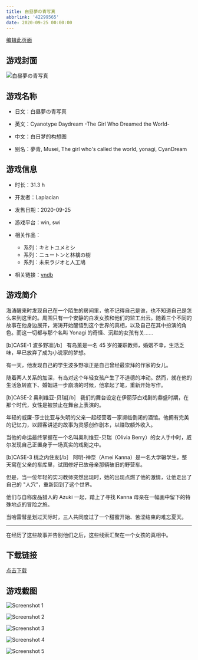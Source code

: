 ```yaml
---
title: 白昼夢の青写真
abbrlink: '42299565'
date: 2020-09-25 00:00:00
---
```

[编辑此页面](https://github.com/ACG-3/ADV3-source/blob/main/source/_posts/games/%E7%99%BD%E6%98%BC%E5%A4%A2%E3%81%AE%E9%9D%92%E5%86%99%E7%9C%9F.md)

## 游戏封面

![白昼夢の青写真](https://pan.timero.xyz/d/onedrive/img_lib_001/%E7%99%BD%E6%98%BC%E5%A4%A2%E3%81%AE%E9%9D%92%E5%86%99%E7%9C%9F_cover.avif)


## 游戏名称

- 日文：白昼夢の青写真
- 英文：Cyanotype Daydream -The Girl Who Dreamed the World-
- 中文：白日梦的构想图

- 别名：夢青, Musei, The girl who's called the world, yonagi, CyanDream


## 游戏信息

- 时长：31.3 h
- 开发者：Laplacian
- 发售日期：2020-09-25
- 游戏平台：win, swi
- 相关作品：
   - 系列：キミトユメミシ
   - 系列：ニュートンと林檎の樹
   - 系列：未来ラジオと人工鳩

- 相关链接：[vndb](https://vndb.org/v26987)


## 游戏简介

海涛醒来时发现自己在一个陌生的房间里，他不记得自己是谁，也不知道自己是怎么来到这里的。周围只有一个安静的白发女孩和他们的监工出云。随着三个不同的故事在他身边展开，海涛开始醒悟到这个世界的真相，以及自己在其中扮演的角色。而这一切都与那个名叫 Yonagi 的奇怪、沉默的女孩有关......

[b]CASE-1 波多野凛[/b］
有岛薰是一名 45 岁的兼职教师，婚姻不幸，生活乏味，早已放弃了成为小说家的梦想。

有一天，他发现自己的学生波多野凛正是自己曾经最崇拜的作家的女儿。

随着两人关系的加深，有岛对这个年轻女孩产生了不道德的冲动。然而，就在他的生活急转直下、婚姻进一步崩溃的时候，他拿起了笔，重新开始写作。

[b]CASE-2 奥利维亚-贝瑞[/b］
我们的舞台设定在伊丽莎白戏剧的鼎盛时期，在那个时代，女性是被禁止在舞台上表演的。

年轻的威廉-莎士比亚与失明的父亲一起经营着一家濒临倒闭的酒馆。他拥有完美的记忆力，以顾客讲述的故事为灵感创作剧本，以赚取额外收入。

当他的命运最终掌握在一个名叫奥利维亚-贝瑞（Olivia Berry）的女人手中时，威尔发现自己正置身于一场真实的戏剧之中。

[b]CASE-3 桃之内住友[/b］
阿明-神奈（Amei Kanna）是一名大学辍学生，整天窝在父亲的车库里，试图修好已故母亲那辆破旧的野营车。

但是，当一位年轻的实习教师突然出现时，她的出现点燃了他的激情，让他走出了自己的 "人穴"，重新回到了这个世界。

他们与自称废品猎人的 Azuki 一起，踏上了寻找 Kanna 母亲在一幅画中留下的特殊地点的冒险之旅。

当哈雷彗星划过天际时，三人共同度过了一个甜蜜开始、苦涩结束的难忘夏天。

---

在经历了这些故事并告别他们之后，这些线索汇聚在一个女孩的真相中。




## 下载链接

[点击下载](https://pan.timero.xyz/onedrive/adv_lib_001/%E7%99%BD%E6%98%BC%E5%A4%A2%E3%81%AE%E9%9D%92%E5%86%99%E7%9C%9F)


## 游戏截图


![Screenshot 1](https://pan.timero.xyz/d/onedrive/img_lib_001/%E7%99%BD%E6%98%BC%E5%A4%A2%E3%81%AE%E9%9D%92%E5%86%99%E7%9C%9F_Screenshot_1.avif)

![Screenshot 2](https://pan.timero.xyz/d/onedrive/img_lib_001/%E7%99%BD%E6%98%BC%E5%A4%A2%E3%81%AE%E9%9D%92%E5%86%99%E7%9C%9F_Screenshot_2.avif)

![Screenshot 3](https://pan.timero.xyz/d/onedrive/img_lib_001/%E7%99%BD%E6%98%BC%E5%A4%A2%E3%81%AE%E9%9D%92%E5%86%99%E7%9C%9F_Screenshot_3.avif)

![Screenshot 4](https://pan.timero.xyz/d/onedrive/img_lib_001/%E7%99%BD%E6%98%BC%E5%A4%A2%E3%81%AE%E9%9D%92%E5%86%99%E7%9C%9F_Screenshot_4.avif)

![Screenshot 5](https://pan.timero.xyz/d/onedrive/img_lib_001/%E7%99%BD%E6%98%BC%E5%A4%A2%E3%81%AE%E9%9D%92%E5%86%99%E7%9C%9F_Screenshot_5.avif)

